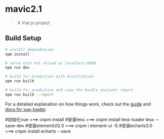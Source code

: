 # mavic2.1

> A Vue.js project

## Build Setup

``` bash
# install dependencies
npm install

# serve with hot reload at localhost:8080
npm run dev

# build for production with minification
npm run build

# build for production and view the bundle analyzer report
npm run build --report
```

For a detailed explanation on how things work, check out the [guide](http://vuejs-templates.github.io/webpack/) and [docs for vue-loader](http://vuejs.github.io/vue-loader).

#初始化vue  ===> cnpm install
#安装less  ===>  cnpm install less-loader less --save-dev
#安装elementUI2.0  ===>  cnpm i element-ui -S
#安装echarts3.0  ===> cnpm install echarts --save

